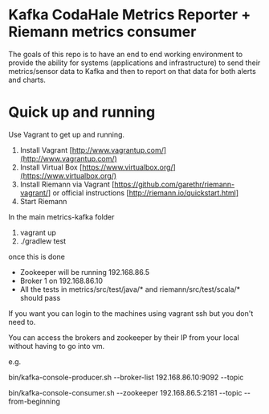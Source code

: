 Kafka CodaHale Metrics Reporter + Riemann metrics consumer
=============
The goals of this repo is to have an end to end working environment to provide the ability for systems (applications
and infrastructure) to send their metrics/sensor data to Kafka and then to report on that data for both alerts and charts.

Quick up and running
====================

Use Vagrant to get up and running.

1) Install Vagrant [http://www.vagrantup.com/](http://www.vagrantup.com/)    
2) Install Virtual Box [https://www.virtualbox.org/](https://www.virtualbox.org/)    
3) Install Riemann via Vagrant [https://github.com/garethr/riemann-vagrant/] or official instructions [http://riemann.io/quickstart.html]    
4) Start Riemann    

In the main metrics-kafka folder

1) vagrant up    
2) ./gradlew test

once this is done
* Zookeeper will be running 192.168.86.5
* Broker 1 on 192.168.86.10
* All the tests in metrics/src/test/java/* and riemann/src/test/scala/* should pass

If you want you can login to the machines using vagrant ssh <machineName> but you don't need to.

You can access the brokers and zookeeper by their IP from your local without having to go into vm.

e.g.

bin/kafka-console-producer.sh --broker-list 192.168.86.10:9092 --topic <get his from the random topic created in test>

bin/kafka-console-consumer.sh --zookeeper 192.168.86.5:2181 --topic <get his from the random topic created in test> --from-beginning
